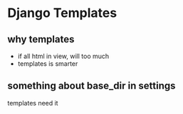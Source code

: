 # Django Templates

## why templates
- if all html in view, will too much
- templates is smarter

## something about base_dir in settings
templates need it
